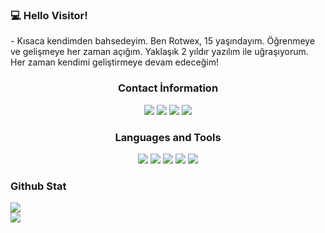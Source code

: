 <img src="">

<h3>💻 Hello Visitor!</h3> 
- Kısaca kendimden bahsedeyim. Ben Rotwex, 15 yaşındayım. Öğrenmeye ve gelişmeye her zaman açığım.
Yaklaşık 2 yıldır yazılım ile uğraşıyorum. Her zaman kendimi geliştirmeye devam edeceğim!

<div align="center">
<h3>Contact İnformation</h3>
<a href="https://discord.com/users/612612040481046529" target"blank_"><img src="https://img.shields.io/badge/discord%20-111111.svg?&style=for-the-badge&logo=discord&logoColor=white"></a>
<a href="/" target"blank_"><img src="https://img.shields.io/badge/Spotify%20-111111.svg?&style=for-the-badge&logo=spotify&logoColor=white"></a>
<a href="https://www.youtube.com/@rotwex" target"blank_"><img src="https://img.shields.io/badge/youtube%20-111111.svg?&style=for-the-badge&logo=youtube&logoColor=white"></a>
<a href="https://twitter.com/rotwex" target"blank_"><img src="https://img.shields.io/badge/GitHub%20-111111.svg?&style=for-the-badge&logo=github&logoColor=white"></a>
</div>


<div align="center">
<h3>Languages and Tools</h3>
<a <img src="https://img.shields.io/badge/JavaScript%20-111111.svg?&style=for-the-badge&logo=JavaScript&logoColor=white"> </a>

<img src="https://img.shields.io/badge/Node.js%20-111111.svg?&style=for-the-badge&logo=Node.js&logoColor=white">
<img src="https://img.shields.io/badge/Python%20-111111.svg?&style=for-the-badge&logo=Python&logoColor=white">
<img src="https://img.shields.io/badge/Discord.Js%20-111111.svg?&style=for-the-badge&logo=Discord.Js&logoColor=white">
<img src="https://img.shields.io/badge/HTML5%20-111111.svg?&style=for-the-badge&logo=HTML5&logoColor=white">
<img src="https://img.shields.io/badge/CSS%20-111111.svg?&style=for-the-badge&logo=CSS3&logoColor=white">
</div>


<div >
<h3>Github Stat</h3>
 <div><img src="https://komarev.com/ghpvc/?username=rotwex&&label=PROFILE+VIEWS&color=grey"/></div>
   <a href="https://github.com/rotwex" target="_blank">
      <img src="https://github-readme-stats.vercel.app/api/?username=rotwex&show_icons=true&title_color=fff&icon_color=79ff97&text_color=9f9f9f&bg_color=151515">
   </a>
</div>
